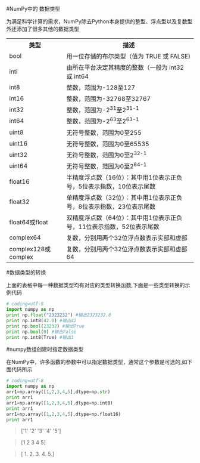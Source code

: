 #NumPy中的 数据类型

为满足科学计算的需求，NumPy除去Python本身提供的整型、浮点型以及复数型外还添加了很多其他的数据类型

<table class="altrowstable" id="alternatecolor">
<tr>
	<th>类型</th><th>描述</th
</tr>
<tr>
	<td>bool</td><td>用一位存储的布尔类型（值为 TRUE 或 FALSE)</td>
</tr>	
<tr>
	<td>inti</td><td>由所在平台决定其精度的整数（一般为 int32 或 int64</td>
	</tr>	
<tr>
	<td>int8</td><td>整数，范围为-128至127</td>
	</tr>	
	<tr>
	<td>int16</td><td>整数，范围为-32768至32767</td>
	</tr>	
	<tr>
	<td>int32</td><td>整数，范围为-2<SUP>31</SUP>至2<sup>31-1</sup></td>
	</tr>	
	<tr>
	<td>int64</td><td>整数，范围为-2<SUP>63</SUP>至2<sup>63-1</sup> </td>
	</tr>	
		<tr>
	<td>uint8</td><td>无符号整数，范围为0至255</td>
	</tr>	
	<tr>
	<td>uint16</td><td>无符号整数，范围为0至65535</td>
	</tr>	
	<tr>
	<td>uint32</td><td>无符号整数，范围为0至2<sup>32-1</sup></td>
	</tr>	
	<tr>
	<td>uint64</td><td>无符号整数，范围为0至2<sup>64-1</sup> </td>
	</tr>	
	<tr>
	<td>float16</td><td>半精度浮点数（16位）：其中用1位表示正负号，5位表示指数，10位表示尾数</td>
	</tr>	
	<tr>
	<td>float32</td><td>单精度浮点数（32位）：其中用1位表示正负号，8位表示指数，23位表示尾数</td>
	</tr>	
	<tr>
	<td>float64或float</td><td>双精度浮点数（64位）：其中用1位表示正负号，11位表示指数，52位表示尾数</td>
	</tr>	
  <tr>
	<td>complex64</td><td>复数，分别用两个32位浮点数表示实部和虚部</td>
	</tr>	
	<tr>
	<td>complex128或complex</td><td>复数，分别用两个32位浮点数表示实部和虚部64</td>
	</tr>	
</table>

#数据类型的转换

上面的表格中每一种数据类型均有对应的类型转换函数,下面是一些类型转换的示例代码

``` python
# coding=utf-8
import numpy as np
print np.float("2323232") #输出2323232.0
print np.int8(42.0) #输出42
print np.bool(23232) #输出True
print np.bool(0) #输出False
print np.int8(True) #输出1
```

#numpy数组创建时指定数据类型

在NumPy中，许多函数的参数中可以指定数据类型，通常这个参数是可选的,如下面代码所示

```python
# coding=utf-8
import numpy as np
arr1=np.array([1,2,3,4,5],dtype=np.str)
print arr1
arr1=np.array([1,2,3,4,5],dtype=np.int8)
print arr1
arr1=np.array([1,2,3,4,5],dtype=np.float16)
print arr1
```
>['1' '2' '3' '4' '5']

>[1 2 3 4 5]

>[ 1.  2.  3.  4.  5.]
